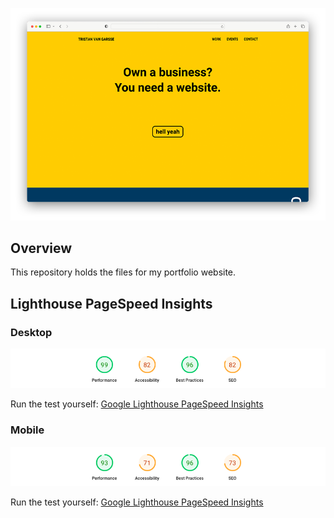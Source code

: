![Preview](readme_preview/portfolio-preview.png)

## Overview

This repository holds the files for my portfolio website.


## Lighthouse PageSpeed Insights

### Desktop
![Preview](lighthouse_results/desktop/pagespeed.png)

Run the test yourself: [Google Lighthouse PageSpeed Insights](https://pagespeed.web.dev/report?url=https%3A%2F%2Falshedivat.github.io%2Fal-folio%2F&form_factor=desktop)

### Mobile
![Preview](lighthouse_results/mobile/pagespeed.png)

Run the test yourself: [Google Lighthouse PageSpeed Insights](https://pagespeed.web.dev/report?url=https%3A%2F%2Falshedivat.github.io%2Fal-folio%2F&form_factor=desktop)


